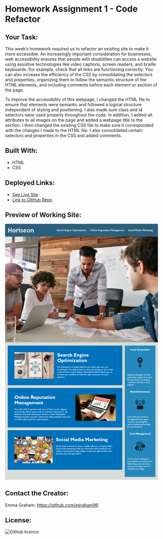 # Homework Assignment 1 - Code Refactor

## Your Task:
This week’s homework required us to refactor an existing site to make it more accessible. An increasingly important consideration for businesses, web accessibility ensures that people with disabilities can access a website using assistive technologies like video captions, screen readers, and braille keyboards. For example, check that all links are functioning correctly. You can also increase the efficiency of the CSS by consolidating the selectors and properties, organizing them to follow the semantic structure of the HTML elements, and including comments before each element or section of the page.

To improve the accessibility of this webpage, I changed the HTML file to ensure that elements were semantic and followed a logical structure independent of styling and positioning. I also made sure class and id selectors were used properly throughout the code. In addition, I added alt attributes to all images on the page and added a webpage title to the <head> section. I then changed the existing CSS file to make sure it corresponded with the changes I made to the HTML file. I also consolidated certain selectors and properties in the CSS and added comments. 


## Built With:
* HTML
* CSS

## Deployed Links:
* [See Live Site](https://egraham96.github.io/Code-Refractor/)
* [Link to GitHub Repo](https://github.com/egraham96/Code-Refractor)
                                                                                        
## Preview of Working Site:
![Screenshot of Deployed Application](Assets/ScreenshotofDeployedApplication.PNG)

## Contact the Creator:
Emma Graham: https://github.com/egraham96

## License:
![Github licence](http://img.shields.io/badge/license-MIT-blue.svg)
